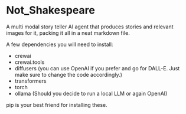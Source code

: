 # Not_Shakespeare
A multi modal story teller AI agent that produces stories and relevant images for it, packing it all in a neat markdown file.

A few dependencies you will need to install:
* crewai
* crewai.tools
* diffusers (you can use OpenAI if you prefer and go for DALL-E. Just make sure to change the code accordingly.)
* transformers
* torch
* ollama (Should you decide to run a local LLM or again OpenAI)

pip is your best friend for installing these.
